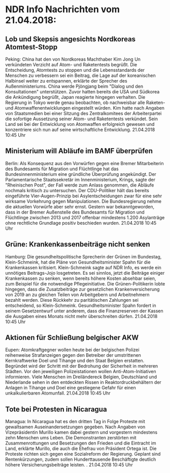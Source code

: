# NDR Info Nachrichten vom 21.04.2018:


## Lob und Skepsis angesichts Nordkoreas Atomtest-Stopp
Peking: 	China hat den von Nordkoreas Machthaber Kim Jong Un verkündeten Verzicht auf Atom- und Raketentests begrüßt. Die Entscheidung, Atomtests zu stoppen und die Lebensstandards der Menschen zu verbessern sei ein Beitrag, die Lage auf der koreanischen Halbinsel weiter zu entspannen, erklärte der Sprecher des Außenministeriums. China werde Pjöngjang beim "Dialog und den Konsultationen" unterstützen. Zuvor hatten bereits die USA und Südkorea die Ankündigung begrüßt, Japan reagierte hingegen verhalten. Die Regierung in Tokyo werde genau beobachten, ob nachweisbar alle Raketen- und Atomwaffenentwicklungen eingestellt würden. Kim hatte nach Angaben von Staatsmedien bei einer Sitzung des Zentralkomitees der Arbeiterpartei die sofortige Aussetzung seiner Atom- und Raketentests verkündet. Sein Land sei bei der Entwicklung von Atomwaffen erfolgreich gewesen und konzentriere sich nun auf seine wirtschaftliche Entwicklung. 21.04.2018 10:45 Uhr 

## Ministerium will Abläufe im BAMF überprüfen
Berlin: Als Konsequenz aus den Vorwürfen gegen eine Bremer Mitarbeiterin des Bundesamts für Migration und Flüchtlinge hat das Bundesinnenministerium eine gründliche Überprüfung angekündigt. Der Parlamentarische Staatssekretär im Innenministerium, Krings, sagte der "Rheinischen Post", der Fall werde zum Anlass genommen, die Abläufe nochmals kritisch zu untersuchen. Der CDU-Politiker hält das bereits eingeführte Vier-Augen-Prinzip bei Asylentscheidungen zwar für eine sehr wirksame Vorkehrung gegen Manipulationen. Die Bundesregierung nehme die aktuellen Vorwürfe aber sehr ernst. Gestern war bekanntgeworden, dass in der Bremer Außenstelle des Bundesamts für Migration und Flüchtlinge zwischen 2013 und 2017 offenbar mindestens 1.200 Asylanträge ohne rechtliche Grundlage positiv beschieden wurden. 21.04.2018 10:45 Uhr 

## Grüne: Krankenkassenbeiträge nicht senken
Hamburg:  	Die gesundheitspolitische Sprecherin der Grünen im Bundestag, Klein-Schmeink, hat die Pläne von Gesundheitsminister Spahn für die Krankenkassen kritisiert. Klein-Schmeink sagte auf NDR Info, es werde ein unnötiges Beitrags-Jojo losgetreten. Es sei sinnlos, jetzt die Beiträge einiger Krankenkassen zu senken, wenn bereits höhere Kosten absehbar seien, zum Beispiel für die notwendige Pflegeinitiative. Die Grünen-Politikerin lobte hingegen, dass die Zusatzbeiträge zur gesetzlichen Krankenversicherung von 2019 an zu gleichen Teilen von Arbeitgebern und Arbeitnehmern bezahlt werden. Diese Rückkehr zu paritätischen Zahlungen sei entscheidend, so Klein-Schmeink. Gesundheitsminister Spahn fordert in seinem Gesetzentwurf unter anderem, dass die Finanzreserven der Kassen die Ausgaben eines Monats nicht mehr überschreiten dürfen. 21.04.2018 10:45 Uhr 

## Aktionen für Schließung belgischer AKW
Eupen: 	Atomkraftgegner wollen heute bei der belgischen Polizei reihenweise Strafanzeigen gegen den Betreiber der umstrittenen Kernkraftwerke Doel und Tihange und den Staat Belgien erstatten. Begründet wird der Schritt mit der Bedrohung der Sicherheit in mehreren Städten. Vor den jeweiligen Polizeistationen wollen Anti-Atom-Initiativen informieren. Viele Menschen im Dreiländereck Belgien, Deutschland und Niederlande sehen in den entdeckten Rissen in Reaktordruckbehältern der Anlagen in Tihange und Doel eine gestiegene Gefahr für einen unkalkulierbaren Atomunfall. 21.04.2018 10:45 Uhr 

## Tote bei Protesten in Nicaragua
Managua: In Nicaragua hat es den dritten Tag in Folge Proteste mit gewaltsamen Auseinandersetzungen gegeben. Nach Angaben von Vizepräsidentin Murillo kamen dabei gestern und vorgestern mindestens zehn Menschen ums Leben. Die Demonstranten zerstörten mit Zusammenrottungen und Besetzungen den Frieden und die Eintracht im Land, erklärte Murillo, die auch die Ehefrau von Präsident Ortega ist. Die Proteste richten sich gegen eine Sozialreform der Regierung. Geplant sind Rentenkürzungen, zudem sollen Hunderttausende Beschäftigte deutlich höhere Versicherungsbeiträge leisten. . 21.04.2018 10:45 Uhr 
